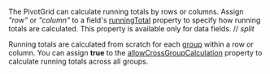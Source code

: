 The PivotGrid can calculate running totals by rows or columns. Assign *"row"* or *"column"* to a field's [runningTotal](/Documentation/ApiReference/Data_Layer/PivotGridDataSource/Configuration/fields/#runningTotal) property to specify how running totals are calculated. This property is available only for data fields.
// _split_

Running totals are calculated from scratch for each [group](/Documentation/ApiReference/Data_Layer/PivotGridDataSource/Configuration/fields/#groupName) within a row or column. You can assign **true** to the [allowCrossGroupCalculation](/Documentation/ApiReference/Data_Layer/PivotGridDataSource/Configuration/fields/#allowCrossGroupCalculation) property to calculate running totals across all groups.